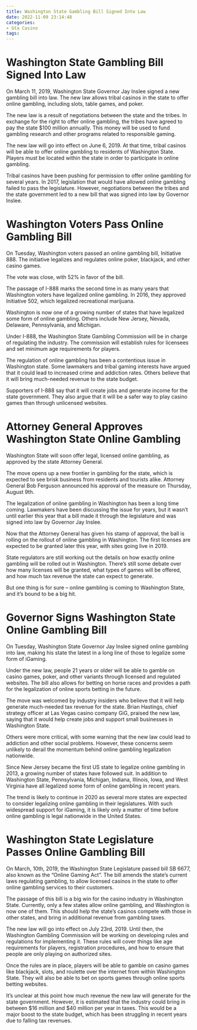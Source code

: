 ```yaml
---
title: Washington State Gambling Bill Signed Into Law
date: 2022-11-09 23:14:48
categories:
- Gta Casino
tags:
---
```



#  Washington State Gambling Bill Signed Into Law

On March 11, 2019, Washington State Governor Jay Inslee signed a new gambling bill into law. The new law allows tribal casinos in the state to offer online gambling, including slots, table games, and poker.

The new law is a result of negotiations between the state and the tribes. In exchange for the right to offer online gambling, the tribes have agreed to pay the state $100 million annually. This money will be used to fund gambling research and other programs related to responsible gaming.

The new law will go into effect on June 6, 2019. At that time, tribal casinos will be able to offer online gambling to residents of Washington State. Players must be located within the state in order to participate in online gambling.

Tribal casinos have been pushing for permission to offer online gambling for several years. In 2017, legislation that would have allowed online gambling failed to pass the legislature. However, negotiations between the tribes and the state government led to a new bill that was signed into law by Governor Inslee.

#  Washington Voters Pass Online Gambling Bill

On Tuesday, Washington voters passed an online gambling bill, Initiative 888. The initiative legalizes and regulates online poker, blackjack, and other casino games.

The vote was close, with 52% in favor of the bill.

The passage of I-888 marks the second time in as many years that Washington voters have legalized online gambling. In 2016, they approved Initiative 502, which legalized recreational marijuana.

Washington is now one of a growing number of states that have legalized some form of online gambling. Others include New Jersey, Nevada, Delaware, Pennsylvania, and Michigan.

Under I-888, the Washington State Gambling Commission will be in charge of regulating the industry. The commission will establish rules for licensees and set minimum age requirements for players.

The regulation of online gambling has been a contentious issue in Washington state. Some lawmakers and tribal gaming interests have argued that it could lead to increased crime and addiction rates. Others believe that it will bring much-needed revenue to the state budget.

Supporters of I-888 say that it will create jobs and generate income for the state government. They also argue that it will be a safer way to play casino games than through unlicensed websites.

#  Attorney General Approves Washington State Online Gambling

Washington State will soon offer legal, licensed online gambling, as approved by the state Attorney General.

The move opens up a new frontier in gambling for the state, which is expected to see brisk business from residents and tourists alike. Attorney General Bob Ferguson announced his approval of the measure on Thursday, August 9th.

The legalization of online gambling in Washington has been a long time coming. Lawmakers have been discussing the issue for years, but it wasn’t until earlier this year that a bill made it through the legislature and was signed into law by Governor Jay Inslee.

Now that the Attorney General has given his stamp of approval, the ball is rolling on the rollout of online gambling in Washington. The first licenses are expected to be granted later this year, with sites going live in 2019.

State regulators are still working out the details on how exactly online gambling will be rolled out in Washington. There’s still some debate over how many licenses will be granted, what types of games will be offered, and how much tax revenue the state can expect to generate.

But one thing is for sure – online gambling is coming to Washington State, and it’s bound to be a big hit.

#  Governor Signs Washington State Online Gambling Bill

On Tuesday, Washington State Governor Jay Inslee signed online gambling into law, making his state the latest in a long line of those to legalize some form of iGaming.

Under the new law, people 21 years or older will be able to gamble on casino games, poker, and other variants through licensed and regulated websites. The bill also allows for betting on horse races and provides a path for the legalization of online sports betting in the future.

The move was welcomed by industry insiders who believe that it will help generate much-needed tax revenue for the state. Brian Hastings, chief strategy officer at Las Vegas casino company GiG, praised the new law, saying that it would help create jobs and support small businesses in Washington State.

Others were more critical, with some warning that the new law could lead to addiction and other social problems. However, these concerns seem unlikely to derail the momentum behind online gambling legalization nationwide.

Since New Jersey became the first US state to legalize online gambling in 2013, a growing number of states have followed suit. In addition to Washington State, Pennsylvania, Michigan, Indiana, Illinois, Iowa, and West Virginia have all legalized some form of online gambling in recent years.

The trend is likely to continue in 2020 as several more states are expected to consider legalizing online gambling in their legislatures. With such widespread support for iGaming, it is likely only a matter of time before online gambling is legal nationwide in the United States.

#  Washington State Legislature Passes Online Gambling Bill

On March, 10th, 2019, the Washington State Legislature passed bill SB 6677, also known as the “Online Gaming Act”. The bill amends the state’s current laws regulating gambling, to allow licensed casinos in the state to offer online gambling services to their customers.

The passage of this bill is a big win for the casino industry in Washington State. Currently, only a few states allow online gambling, and Washington is now one of them. This should help the state’s casinos compete with those in other states, and bring in additional revenue from gambling taxes.

The new law will go into effect on July 23rd, 2019. Until then, the Washington Gambling Commission will be working on developing rules and regulations for implementing it. These rules will cover things like age requirements for players, registration procedures, and how to ensure that people are only playing on authorized sites.

Once the rules are in place, players will be able to gamble on casino games like blackjack, slots, and roulette over the internet from within Washington State. They will also be able to bet on sports games through online sports betting websites.

It’s unclear at this point how much revenue the new law will generate for the state government. However, it is estimated that the industry could bring in between $16 million and $40 million per year in taxes. This would be a major boost to the state budget, which has been struggling in recent years due to falling tax revenues.
